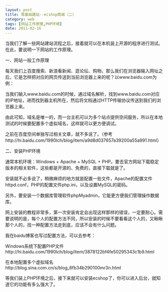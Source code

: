 ```yaml
---
layout: post
title: 零基础建站--ecshop商城（二）
category: web
tags: [网站工作原理,PHP环境]
date: 2011-02-16
---
```

<p>当我们了解一些网站建站流程之后，接着就可以在本机装上开源的程序进行测试。在此，要说明一下网站的工作原理。</p>
<p>一、网站一般工作原理</p>
<p>每天我们上百度搜索、新浪看新闻、逛论坛、购物，那么我们在浏览器输入网址之后，它是怎样把对应的网页传送到当前浏览器上来的呢？以www.baidu.com为例：</p>
<p>当我们输入www.baidu.com的时候，通过域名解析，找到www.baidu.com对应的IP地址，进而找到器主机所在，然后将文档通过HTTP传输协议传送到我们的浏览器上来。</p>
<p>由此可知，域名是唯一的，而一台主机可以为多个站点提供空间服务，所以在本地测试的时候要配置多个虚拟域名，这样就可以更方便调试。</p>
<p>之前在百度空间单独写过相关文章，就不多说了。（参考http://hi.baidu.com/1990lch/blog/item/a9d8d037657a39200a55a991.html）</p>
<p>二、安装PHP环境</p>
<p>通常本机环境：Windows + Apache + MySQL + PHP。要去官方网站下载稳定版本的相关软件，这些都是开源的、免费的，直接下载就是了。</p>
<p>安装就不必多说了，稍微麻烦的地方就是配置一些文件，Apache的配置文件httpd.conf，PHP的配置文件php.ini，以及设置MySQL的密码。</p>
<p>另外，要安装一个数据库管理软件phpMyadmin，它能更方便我们管理操作数据库。</p>
<p>网上安装的教程非常多，第一次安装肯定会出现这样那样的错误，一定要耐心。需要说明的是，每个人的配置方法不同，所以安装的时候不要看看这个人的，又瞅瞅那个人的，找一种配置方法走到底，应该不会有什么问题。</p>
<p>我在baidu博客也写过配置方法，可以去参考：</p>
<p>Windows系统下配置PHP文件&nbsp;&nbsp; http://hi.baidu.com/1990lch/blog/item/3878122bf4fe50295343c1b9.html</p>
<p>在本地配置多个虚拟域名&nbsp; http://blog.sina.com.cn/s/blog_6fb34b290100mr3n.html</p>
<p>等我们装上PHP环境之后，接下来就可以安装ecshop了，你可以进入后台，就知道它的功能有多么强大了。</p>
<p><img alt="" src="file:///C:/DOCUME%7E1/ADMINI%7E1/LOCALS%7E1/Temp/moz-screenshot.png" /></p>
